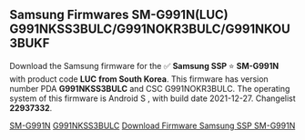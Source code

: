 <h2>Samsung Firmwares SM-G991N(LUC) G991NKSS3BULC/G991NOKR3BULC/G991NKOU3BUKF</h2>
Download the Samsung firmware for the ✅ <strong>Samsung SSP </strong> ⭐ <strong>SM-G991N</strong> with product code <strong>LUC</strong> <strong> from South Korea</strong>. This firmware has version number PDA <strong>G991NKSS3BULC</strong> and CSC G991NOKR3BULC. The operating system of this firmware is Android S , with build date 2021-12-27. Changelist <strong>22937332</strong>.

[SM-G991N](https://samfirm.shop/samsung/model/SM-G991N)
[G991NKSS3BULC](https://samfirm.shop/samsung/pda/G991NKSS3BULC)
[Download Firmware Samsung SSP SM-G991N](https://samfirm.shop/samsung/firmware/485504)
